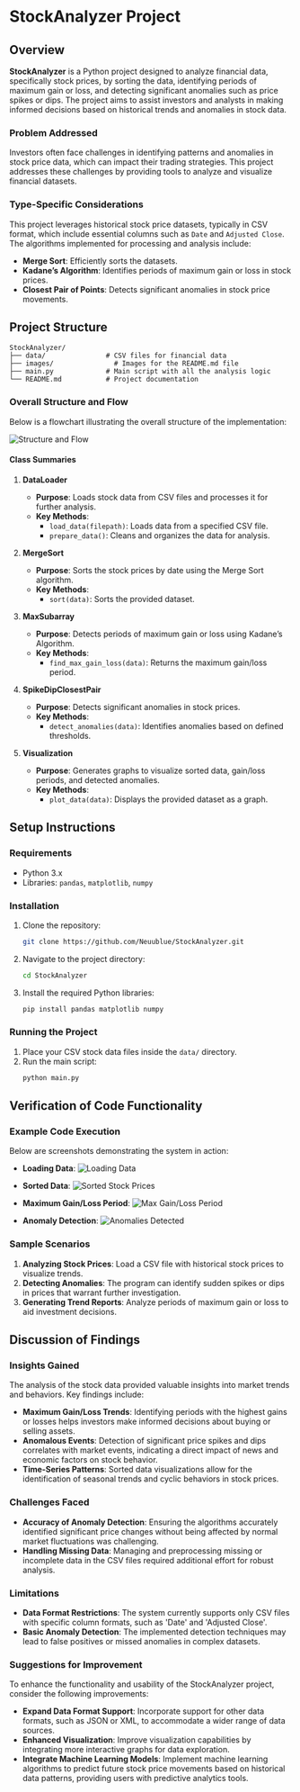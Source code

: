 # StockAnalyzer Project

## Overview

**StockAnalyzer** is a Python project designed to analyze financial data, specifically stock prices, by sorting the data, identifying periods of maximum gain or loss, and detecting significant anomalies such as price spikes or dips. The project aims to assist investors and analysts in making informed decisions based on historical trends and anomalies in stock data.

### Problem Addressed

Investors often face challenges in identifying patterns and anomalies in stock price data, which can impact their trading strategies. This project addresses these challenges by providing tools to analyze and visualize financial datasets.

### Type-Specific Considerations

This project leverages historical stock price datasets, typically in CSV format, which include essential columns such as `Date` and `Adjusted Close`. The algorithms implemented for processing and analysis include:

- **Merge Sort**: Efficiently sorts the datasets.
- **Kadane’s Algorithm**: Identifies periods of maximum gain or loss in stock prices.
- **Closest Pair of Points**: Detects significant anomalies in stock price movements.

## Project Structure

```
StockAnalyzer/
├── data/               # CSV files for financial data
├── images/               # Images for the README.md file
├── main.py             # Main script with all the analysis logic
└── README.md           # Project documentation
```

### Overall Structure and Flow

Below is a flowchart illustrating the overall structure of the implementation:

![Structure and Flow](./images/1.svg)

#### Class Summaries

1. **DataLoader**
   - **Purpose**: Loads stock data from CSV files and processes it for further analysis.
   - **Key Methods**: 
     - `load_data(filepath)`: Loads data from a specified CSV file.
     - `prepare_data()`: Cleans and organizes the data for analysis.

2. **MergeSort**
   - **Purpose**: Sorts the stock prices by date using the Merge Sort algorithm.
   - **Key Methods**:
     - `sort(data)`: Sorts the provided dataset.

3. **MaxSubarray**
   - **Purpose**: Detects periods of maximum gain or loss using Kadane’s Algorithm.
   - **Key Methods**:
     - `find_max_gain_loss(data)`: Returns the maximum gain/loss period.

4. **SpikeDipClosestPair**
   - **Purpose**: Detects significant anomalies in stock prices.
   - **Key Methods**:
     - `detect_anomalies(data)`: Identifies anomalies based on defined thresholds.

5. **Visualization**
   - **Purpose**: Generates graphs to visualize sorted data, gain/loss periods, and detected anomalies.
   - **Key Methods**:
     - `plot_data(data)`: Displays the provided dataset as a graph.

## Setup Instructions

### Requirements

- Python 3.x
- Libraries: `pandas`, `matplotlib`, `numpy`

### Installation

1. Clone the repository:
   ```bash
   git clone https://github.com/Neuublue/StockAnalyzer.git
   ```

2. Navigate to the project directory:
   ```bash
   cd StockAnalyzer
   ```

3. Install the required Python libraries:
   ```bash
   pip install pandas matplotlib numpy
   ```

### Running the Project

1. Place your CSV stock data files inside the `data/` directory.
2. Run the main script:
   ```bash
   python main.py
   ```

## Verification of Code Functionality

### Example Code Execution

Below are screenshots demonstrating the system in action:

- **Loading Data**:
![Loading Data](./images/5.png)

- **Sorted Data**:
![Sorted Stock Prices](./images/2.png)

- **Maximum Gain/Loss Period**:
![Max Gain/Loss Period](./images/3.png)

- **Anomaly Detection**:
![Anomalies Detected](./images/4.png)

### Sample Scenarios

1. **Analyzing Stock Prices**: Load a CSV file with historical stock prices to visualize trends.
2. **Detecting Anomalies**: The program can identify sudden spikes or dips in prices that warrant further investigation.
3. **Generating Trend Reports**: Analyze periods of maximum gain or loss to aid investment decisions.

## Discussion of Findings

### Insights Gained

The analysis of the stock data provided valuable insights into market trends and behaviors. Key findings include:

- **Maximum Gain/Loss Trends**: Identifying periods with the highest gains or losses helps investors make informed decisions about buying or selling assets.
- **Anomalous Events**: Detection of significant price spikes and dips correlates with market events, indicating a direct impact of news and economic factors on stock behavior.
- **Time-Series Patterns**: Sorted data visualizations allow for the identification of seasonal trends and cyclic behaviors in stock prices.

### Challenges Faced

- **Accuracy of Anomaly Detection**: Ensuring the algorithms accurately identified significant price changes without being affected by normal market fluctuations was challenging.
- **Handling Missing Data**: Managing and preprocessing missing or incomplete data in the CSV files required additional effort for robust analysis.

### Limitations

- **Data Format Restrictions**: The system currently supports only CSV files with specific column formats, such as 'Date' and 'Adjusted Close'.
- **Basic Anomaly Detection**: The implemented detection techniques may lead to false positives or missed anomalies in complex datasets.

### Suggestions for Improvement

To enhance the functionality and usability of the StockAnalyzer project, consider the following improvements:

- **Expand Data Format Support**: Incorporate support for other data formats, such as JSON or XML, to accommodate a wider range of data sources.
- **Enhanced Visualization**: Improve visualization capabilities by integrating more interactive graphs for data exploration.
- **Integrate Machine Learning Models**: Implement machine learning algorithms to predict future stock price movements based on historical data patterns, providing users with predictive analytics tools.
